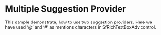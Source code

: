 # Multiple Suggestion Provider
This sample demonstrate, how to use two suggestion providers. Here we have used ‘@’ and ‘#’ as mentions characters in SfRichTextBoxAdv control.